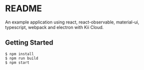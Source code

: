 # README
An example application using react, react-observable, material-ui, typescript, webpack and electron with Kii Cloud.

## Getting Started
```
$ npm install
$ npm run build
$ npm start
```
